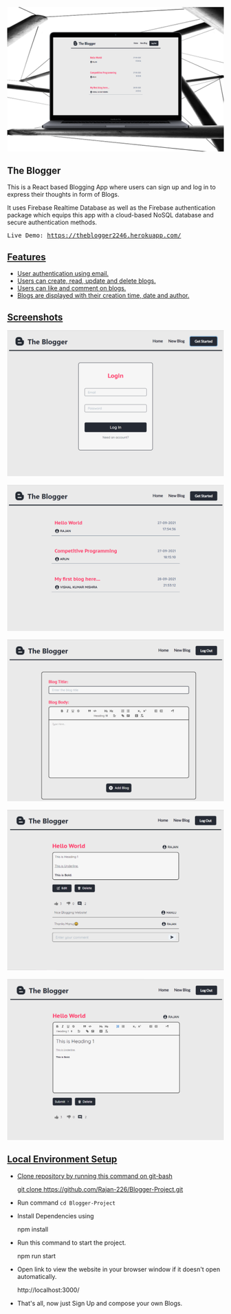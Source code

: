 <img src="https://github.com/Rajan-226/Blogger-Project/blob/master/ScreenShot/mockup.png" >

## The Blogger

This is a React based Blogging App where users can sign up and log in to express their thoughts in form of Blogs.

It uses Firebase Realtime Database as well as the Firebase authentication package which equips this app with a cloud-based NoSQL database and secure authentication methods.

<pre>Live Demo: <a href="https://theblogger2246.herokuapp.com/">https://theblogger2246.herokuapp.com/</pre>

## Features
- User authentication using email.
- Users can create, read, update and delete blogs.
- Users can like and comment on blogs.
- Blogs are displayed with their creation time, date and author.

## Screenshots
  
<img src="https://github.com/Rajan-226/Blogger-Project/blob/master/ScreenShot/login_page.png" >
<br/><br/>
<img src="https://github.com/Rajan-226/Blogger-Project/blob/master/ScreenShot/home_page.png" >
<br/><br/>
<img src="https://github.com/Rajan-226/Blogger-Project/blob/master/ScreenShot/create_page.png" >
<br/><br/>
<img src="https://github.com/Rajan-226/Blogger-Project/blob/master/ScreenShot/details_page.png" >
<br/><br/>
<img src="https://github.com/Rajan-226/Blogger-Project/blob/master/ScreenShot/edit_mode.png" >

## Local Environment Setup
- Clone repository by running this command on git-bash

    git clone https://github.com/Rajan-226/Blogger-Project.git


- Run command `cd Blogger-Project`

- Install Dependencies using

    npm install

- Run this command to start the project.

    npm run start


- Open link to view the website in your browser window if it doesn't open automatically.

    http://localhost:3000/
 
- That's all, now just Sign Up and compose your own Blogs.
<br>
<br>
